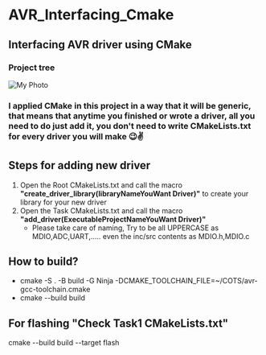 # AVR_Interfacing_Cmake 
## Interfacing AVR driver using CMake
### Project tree
 <img src="/COTS/tree.png" alt="My Photo" /> 

 ### I applied CMake in this project in a way that it will be generic, that means that anytime you finished or wrote a driver, all you need to do just add it, you don't need to write CMakeLists.txt for every driver you will make 😉✌️ 

## Steps for adding new driver 
1. Open the Root CMakeLists.txt and call the macro **"create_driver_library(libraryNameYouWant Driver)"** to create your library for your new driver 
2. Open the Task CMakeLists.txt and call the macro **"add_driver(ExecutableProjectNameYouWant Driver)"**
      - Please take care of naming, Try to be all UPPERCASE as MDIO,ADC,UART,..... even the inc/src contents as MDIO.h,MDIO.c
##
## How to build? 
- cmake -S . -B build -G Ninja -DCMAKE_TOOLCHAIN_FILE=~/COTS/avr-gcc-toolchain.cmake
- cmake --build build 
## For flashing "Check Task1 CMakeLists.txt"
cmake --build build --target flash 

